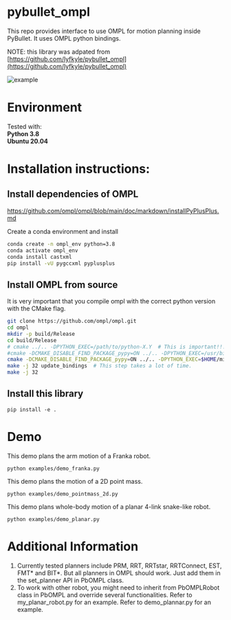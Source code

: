 # pybullet_ompl
This repo provides interface to use OMPL for motion planning inside PyBullet. It uses OMPL python bindings.

NOTE: this library was adpated from [https://github.com/lyfkyle/pybullet_ompl](https://github.com/lyfkyle/pybullet_ompl)


![example](/images/example.gif)

# Environment
Tested with:<br>
**Python 3.8**<br>
**Ubuntu 20.04**

# Installation instructions:

## Install dependencies of OMPL
https://github.com/ompl/ompl/blob/main/doc/markdown/installPyPlusPlus.md

Create a conda environment and install
```bash
conda create -n ompl_env python=3.8
conda activate ompl_env
conda install castxml
pip install -vU pygccxml pyplusplus
```

## Install OMPL from source
It is very important that you compile ompl with the correct python version with the CMake flag.
```bash
git clone https://github.com/ompl/ompl.git
cd ompl
mkdir -p build/Release
cd build/Release
# cmake ../.. -DPYTHON_EXEC=/path/to/python-X.Y  # This is important!!! Make sure you are pointing to the correct python version.
#cmake -DCMAKE_DISABLE_FIND_PACKAGE_pypy=ON ../.. -DPYTHON_EXEC=/usr/bin/python
cmake -DCMAKE_DISABLE_FIND_PACKAGE_pypy=ON ../.. -DPYTHON_EXEC=$HOME/miniconda3/envs/ompl_env/bin/python
make -j 32 update_bindings  # This step takes a lot of time.
make -j 32
```

## Install this library
```
pip install -e .
```

# Demo
This demo plans the arm motion of a Franka robot.
```
python examples/demo_franka.py
```

This demo plans the motion of a 2D point mass.
```
python examples/demo_pointmass_2d.py
```

This demo plans whole-body motion of a planar 4-link snake-like robot.
```
python examples/demo_planar.py
```

# Additional Information
1. Currently tested planners include PRM, RRT, RRTstar, RRTConnect, EST, FMT* and BIT*. But all planners in OMPL should work. Just add them in the set_planner API in PbOMPL class.
2. To work with other robot, you might need to inherit from PbOMPLRobot class in PbOMPL and override several functionalities. Refer to my_planar_robot.py for an example. Refer to demo_plannar.py for an example.
